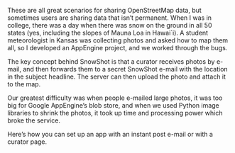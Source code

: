  These are all great scenarios for sharing OpenStreetMap data, but sometimes
 users are sharing data that isn’t permanent. When I was in college, there was
 a day when there was snow on the ground in all 50 states (yes, including the
   slopes of Mauna Loa in Hawai`i). A student meteorologist in Kansas was
   collecting photos and asked how to map them all, so I developed an AppEngine
   project, and we worked through the bugs.

The key concept behind SnowShot is that a curator receives photos by e-mail, and
then forwards them to a secret SnowShot e-mail with the location in the subject
headline. The server can then upload the photo and attach it to the map.

Our greatest difficulty was when people e-mailed large photos, it was too big
for Google AppEngine’s blob store, and when we used Python image libraries to
shrink the photos, it took up time and processing power which broke the service.

Here’s how you can set up an app with an instant post e-mail or with a curator page.

